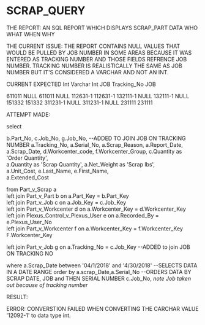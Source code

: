 # SCRAP_QUERY
THE REPORT:
AN SQL REPORT WHICH DISPLAYS SCRAP_PART DATA WHO WHAT WHEN WHY

THE CURRENT ISSUE:
THE REPORT CONTAINS NULL VALUES THAT WOULD BE PULLED BY JOB NUMBER IN SOME AREAS BECAUSE IT WAS ENTERED AS TRACKING NUMBER AND THOSE FIELDS REFRENCE JOB NUMBER. TRACKING NUMBER IS REALISTICALLY THE SAME AS JOB NUMBER BUT IT'S CONSIDERED A VARCHAR AND NOT AN INT.

CURRENT                     EXPECTED
Int         Varchar         Int
JOB         Tracking_No     JOB

611011      NULL            611011
NULL        112631-1        112631-1
132111-1    NULL            132111-1
NULL        151332          151332
311231-1    NULL            311231-1
NULL        231111          231111


ATTEMPT MADE:

select

  b.Part_No,
  c.Job_No,
  g.Job_No,                                      --ADDED TO JOIN JOB ON TRACKING NUMBER
  a.Tracking_No,
  a.Serial_No,
  a.Scrap_Reason,
  a.Report_Date,
  a.Scrap_Date,
  d.Workcenter_code,
  f.Workcenter_Group,
  c.Quantity as 'Order Quantity',  
  a.Quantity as 'Scrap Quantity',
  a.Net_Weight as 'Scrap lbs',  
  a.Unit_Cost,
  e.Last_Name,
  e.First_Name,  
  a.Extended_Cost

from Part_v_Scrap a                                                             
left join Part_v_Part b on a.Part_Key = b.Part_Key                              
left join Part_v_Job c on a.Job_Key = c.Job_Key                                 
left join Part_v_Workcenter d on a.Workcenter_Key = d.Workcenter_Key           
left join Plexus_Control_v_Plexus_User e on a.Recorded_By = e.Plexus_User_No    
left join Part_v_Workcenter f on a.Workcenter_Key = f.Workcenter_Key    F.Workcenter_Key

left join Part_v_Job g on a.Tracking_No = c.Job_Key          --ADDED to join JOB ON TRACKING NO


 where a.Scrap_Date between '04/1/2018' and '4/30/2018'                        --SELECTS DATA IN A DATE RANGE
 order by a.scrap_Date,a.Serial_No                                              --ORDERS DATA BY SCRAP DATE, JOB and THEN SERIAL NUMBER c.Job_No, *note Job taken out because of tracking number*


RESULT:

ERROR: CONVERSTION FAILED WHEN CONVERTING THE CARCHAR VALUE '12092-1' to data type int.






